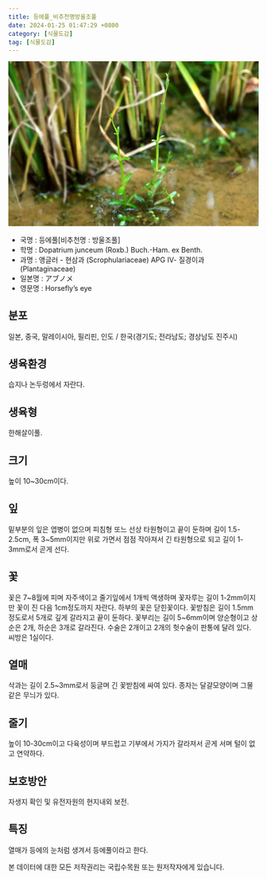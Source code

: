 ```yaml
---
title: 등에풀_비추천명방울조풀
date: 2024-01-25 01:47:29 +0800
category: [식물도감]
tag: [식물도감]
---
```




![등에풀[비추천명 : 방울조풀]](/assets/img/fileUpload/plants/basic/Scrophulariaceae/Dopatrium/9468/9468_1_th2.jpg)
- 국명 : 등에풀[비추천명 : 방울조풀]
- 학명 : Dopatrium junceum (Roxb.) Buch.-Ham. ex Benth.
- 과명 : 앵글러 - 현삼과 (Scrophulariaceae) APG Ⅳ- 질경이과 (Plantaginaceae)
- 일본명 : アブノメ
- 영문명 : Horsefly’s eye


## 분포
일본, 중국, 말레이시아, 필리핀, 인도 / 한국(경기도; 전라남도; 경상남도 진주시) 
## 생육환경
습지나 논두렁에서 자란다.
## 생육형
한해살이풀.
## 크기
높이 10~30cm이다.
## 잎
밑부분의 잎은 엽병이 없으며 피침형 또느 선상 타원형이고 끝이 둔하며 길이 1.5-2.5cm, 폭 3~5mm이지만 위로 가면서 점점 작아져서 긴 타원형으로 되고 길이 1-3mm로서 곧게 선다.
## 꽃
꽃은 7~8월에 피며 자주색이고 줄기잎에서 1개씩 액생하며 꽃자루는 길이 1-2mm이지만 꽃이 진 다음 1cm정도까지 자란다. 하부의 꽃은 닫힌꽃이다. 꽃받침은 길이 1.5mm정도로서 5개로 깊게 갈라지고 끝이 둔하다. 꽃부리는 길이 5~6mm이며 양순형이고 상순은 2개, 하순은 3개로 갈라진다. 수술은 2개이고 2개의 헛수술이 판통에 달려 있다. 씨방은 1실이다.
## 열매
삭과는 길이 2.5~3mm로서 둥글며 긴 꽃받침에 싸여 있다. 종자는 달걀모양이며 그물같은 무늬가 있다.
## 줄기
높이 10-30cm이고 다육성이며 부드럽고 기부에서 가지가 갈라져서 곧게 서며 털이 없고 연약하다.
## 보호방안
자생지 확인 및 유전자원의 현지내외 보전.
## 특징
열매가 등에의 눈처럼 생겨서 등에풀이라고 한다.






본 데이터에 대한 모든 저작권리는 국립수목원 또는 원저작자에게 있습니다.
